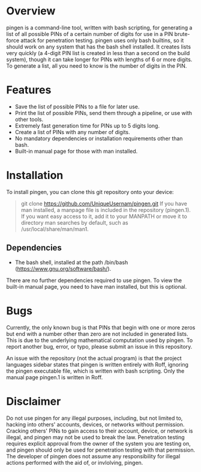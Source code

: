 # Overview
pingen is a command-line tool, written with bash scripting, for generating a list of all possible PINs of a certain number of digits for use in a PIN brute-force attack for penetration testing. pingen uses only bash builtins, so it should work on any system that has the bash shell installed. It creates lists very quickly (a 4-digit PIN list is created in less than a second on the build system), though it can take longer for PINs with lengths of 6 or more digits. To generate a list, all you need to know is the number of digits in the PIN.
# Features
+ Save the list of possible PINs to a file for later use.
+ Print the list of possible PINs, send them through a pipeline, or use with other tools.
+ Extremely fast generation time for PINs up to 5 digits long.
+ Create a list of PINs with any number of digits.
+ No mandatory dependencies or installation requirements other than bash.
+ Built-in manual page for those with man installed.
# Installation
To install pingen, you can clone this git repository onto your device:
> git clone https://github.com/UniqueUsernam/pingen.git
If you have man installed, a manpage file is included in the repository (pingen.1). If you want easy access to it, add it to your MANPATH or move it to directory man searches by default, such as /usr/local/share/man/man1.
## Dependencies
+ The bash shell, installed at the path /bin/bash (https://www.gnu.org/software/bash/).

There are no further dependencies required to use pingen. To view the built-in manual page, you need to have man installed, but this is optional.
# Bugs
Currently, the only known bug is that PINs that begin with one or more zeros but end with a number other than zero are not included in generated lists. This is due to the underlying mathematical computation used by pingen. To report another bug, error, or typo, please submit an issue in this repository.

An issue with the repository (not the actual program) is that the project languages sidebar states that pingen is written entirely with Roff, ignoring the pingen executable file, which is written with bash scripting. Only the manual page pingen.1 is written in Roff.
# Disclaimer
Do not use pingen for any illegal purposes, including, but not limited to, hacking into others' accounts, devices, or networks without permission. Cracking others' PINs to gain access to their account, device, or network is illegal, and pingen may not be used to break the law. Penetration testing requires explicit approval from the owner of the system you are testing on, and pingen should only be used for penetration testing with that permission. The developer of pingen does not assume any responsibility for illegal actions performed with the aid of, or invlolving, pingen.
